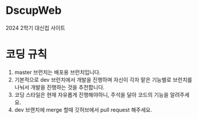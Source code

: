 # DscupWeb
2024 2학기 대신컵 사이트

# 코딩 규칙
1. master 브런치는 배포용 브런치입니다.
2. 기본적으로 dev 브런치에서 개발을 진행하며 자신이 각자 맡은 기능별로 브런치를 나눠서 개발을 진행하는 것을 추천합니다.
3. 코딩 스타일은 현재 자유롭게 진행해야하니,  주석을 달아 코드의 기능을 알려주세요.
4. dev 브랜치에 merge 할때 깃허브에서 pull request 해주세요. 